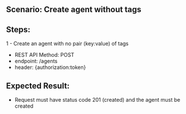 ## Scenario: Create agent without tags 

## Steps:
1 - Create an agent with no pair (key:value) of tags

- REST API Method: POST
- endpoint: /agents
- header: {authorization:token}


## Expected Result:
- Request must have status code 201 (created) and the agent must be created
 
